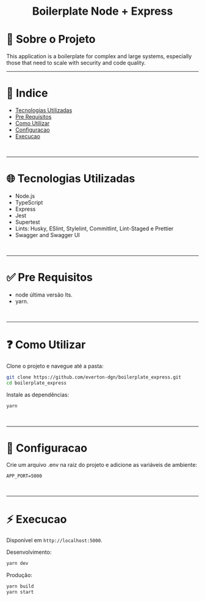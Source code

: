 <h1 align="center">Boilerplate Node + Express</h1>

# :memo: Sobre o Projeto

This application is a boilerplate for complex and large systems, especially those that need to scale with security and code quality.

---

# :pushpin: Indice

- [Tecnologias Utilizadas](#globe_with_meridians-tecnologias-utilizadas)
- [Pre Requisitos](#white_check_mark-pre-requisitos)
- [Como Utilizar](#question-como-utilizar)
- [Configuracao](#wrench-configuracao)
- [Execucao](#zap-execucao)

<br />

---

# :globe_with_meridians: Tecnologias Utilizadas

- Node.js
- TypeScript
- Express
- Jest
- Supertest
- Lints: Husky, ESlint, Stylelint, Commitlint, Lint-Staged e Prettier
- Swagger and Swagger UI

<br />

---

# :white_check_mark: Pre Requisitos

- node última versão lts.
- yarn.

<br />

---

# :question: Como Utilizar

Clone o projeto e navegue até a pasta:

```bash
git clone https://github.com/everton-dgn/boilerplate_express.git
cd boilerplate_express
```

Instale as dependências:

```bash
yarn
```

<br />

---

# :wrench: Configuracao

Crie um arquivo .env na raiz do projeto e adicione as variáveis de ambiente:

```
APP_PORT=5000
```

<br />

---

# :zap: Execucao

Disponível em `http://localhost:5000`.

Desenvolvimento:

```bash
yarn dev
```

Produção:

```bash
yarn build
yarn start
```

<br />
